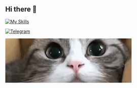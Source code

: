 ## Hi there 👋

[![My Skills](https://skillicons.dev/icons?i=py,cpp,vscode,docker)](https://skillicons.dev)

[![Telegram](https://img.shields.io/badge/-Telegram-161b22?style=for-the-badge&logo=telegram&logoColor=27A0D9)](https://livesgood.t.me)

![meow](https://raw.githubusercontent.com/l1vesgood/l1vesgood/refs/heads/main/a_830c68b2674f605bb35031b17d0ef235.gif)

<!--
**l1vesgood/l1vesgood** is a ✨ _special_ ✨ repository because its `README.md` (this file) appears on your GitHub profile.

Here are some ideas to get you started:

- 🔭 I’m currently working on ...
- 🌱 I’m currently learning ...
- 👯 I’m looking to collaborate on ...
- 🤔 I’m looking for help with ...
- 💬 Ask me about ...
- 📫 How to reach me: ...
- 😄 Pronouns: ...
- ⚡ Fun fact: ...
-->
